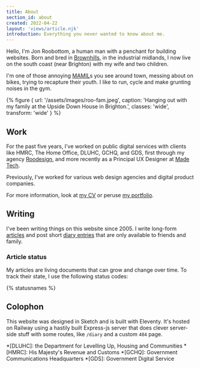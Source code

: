 ```yaml
---
title: About
section_id: about
created: 2022-04-22
layout: 'views/article.njk'
introduction: Everything you never wanted to know about me.
---
```

Hello, I'm Jon Roobottom, a human man with a penchant for building websites. Born and bred in [Brownhills](/articles/2022-05-16-walking-around-brownhills/), in the industrial midlands, I now live on the south coast (near Brighton) with my wife and two children.

I'm one of those annoying [MAMIL](https://en.wikipedia.org/wiki/Mamil )s you see around town, messing about on bikes, trying to recapture their youth. I like to run, cycle and make grunting noises in the gym.

{% figure {
url: '/assets/images/roo-fam.jpeg',
caption: 'Hanging out with my family at the Upside Down House in Brighton.',
classes: 'wide',
transform: 'wide'
} %}

## Work
For the past five years, I've worked on public digital services with clients like HMRC, The Home Office, DLUHC, GCHQ, and GDS, first through my agency [Roodesign](https://roodesign.co.uk/), and more recently as a Principal UX Designer at [Made Tech](https://www.madetech.com/).

Previously, I've worked for various web design agencies and digital product companies. 

For more information, look at [my CV](https://cv.roobottom.com/) or peruse [my portfolio](https://roodesign.co.uk). 

## Writing
I've been writing things on this website since 2005. I write long-form [articles](/articles/) and post short [diary entries](/diary/) that are only available to friends and family.

### Article status
My articles are living documents that can grow and change over time. To track their state, I use the following status codes:

{% statusnames %}

## Colophon
This website was designed in Sketch and is built with Eleventy. It's hosted on Railway using a hastily built Express-js server that does clever server-side stuff with some routes, like `/diary` and a custom `404` page.

*[DLUHC]: the Department for Levelling Up, Housing and Communities
*[HMRC]: His Majesty's Revenue and Customs
*[GCHQ]: Government Communications Headquarters
*[GDS]: Government Digital Service